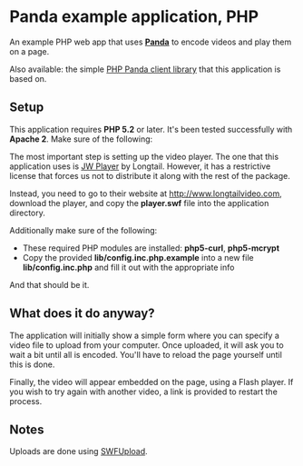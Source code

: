 Panda example application, PHP
==============================

An example PHP web app that uses [**Panda**](http://beta.pandastream.com) to encode videos and play them on a page.

Also available: the simple [PHP Panda client library](http://github.com/newbamboo/panda_client_php) that this application is based on.


Setup
-----

This application requires **PHP 5.2** or later. It's been tested successfully with **Apache 2**. Make sure of the following:

The most important step is setting up the video player. The one that this application uses is [JW Player](http://www.longtailvideo.com/players/jw-flv-player/) by Longtail. However, it has a restrictive license that forces us not to distribute it along with the rest of the package.

Instead, you need to go to their website at http://www.longtailvideo.com, download the player, and copy the **player.swf** file into the application directory.

Additionally make sure of the following:

* These required PHP modules are installed: **php5-curl**, **php5-mcrypt**
* Copy the provided **lib/config.inc.php.example** into a new file **lib/config.inc.php** and fill it out with the appropriate info

And that should be it.


What does it do anyway?
-----------------------

The application will initially show a simple form where you can specify a video file to upload from your computer. Once uploaded, it will ask you to wait a bit until all is encoded. You'll have to reload the page yourself until this is done.

Finally, the video will appear embedded on the page, using a Flash player. If you wish to try again with another video, a link is provided to restart the process.


Notes
-----

Uploads are done using [SWFUpload](http://www.swfupload.org/).
